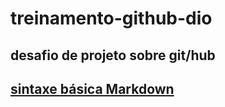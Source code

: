 # treinamento-github-dio
## desafio de projeto sobre git/hub
## [sintaxe básica Markdown](https://www.markdownguide.org/getting-started/)
